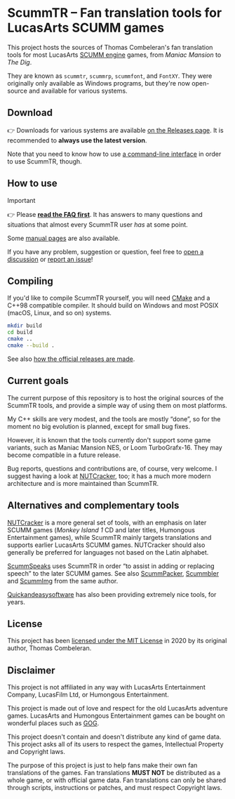 # ScummTR – Fan translation tools for LucasArts SCUMM games

This project hosts the sources of Thomas Combeleran's fan translation tools for most LucasArts [SCUMM engine](https://en.wikipedia.org/wiki/SCUMM) games, from *Maniac Mansion* to *The Dig*.
<!--
> [!CAUTION]
> [!IMPORTANT]
> [!WARNING]
-->

They are known as `scummtr`, `scummrp`, `scummfont`, and `FontXY`. They were originally only available as Windows programs, but they're now open-source and available for various systems.

## Download

👉 Downloads for various systems are available [on the Releases page](https://github.com/dwatteau/scummtr/releases). It is recommended to **always use the latest version**.

Note that you need to know how to use [a command-line interface](https://en.wikipedia.org/wiki/Command-line_interface) in order to use ScummTR, though.

## How to use

> [!IMPORTANT]
> 👉 Please [**read the FAQ first**](FAQ.md). It has answers to many questions and situations that almost every ScummTR user _has_ at some point.
>
> Some [manual pages](man/txt/) are also available.

If you have any problem, suggestion or question, feel free to [open a discussion](https://github.com/dwatteau/scummtr/discussions/new) or [report an issue](https://github.com/dwatteau/scummtr/issues/new/choose)!

## Compiling

If you'd like to compile ScummTR yourself, you will need [CMake](https://cmake.org) and a C++98 compatible compiler. It should build on Windows and most POSIX (macOS, Linux, and so on) systems.

```sh
mkdir build
cd build
cmake ..
cmake --build .
```

See also [how the official releases are made](releases/README.md).

## Current goals

The current purpose of this repository is to host the original sources of the ScummTR tools, and provide a simple way of using them on most platforms.

My C++ skills are very modest, and the tools are mostly “done”, so for the moment no big evolution is planned, except for small bug fixes.

However, it is known that the tools currently don't support some game variants, such as Maniac Mansion NES, or Loom TurboGrafx-16. They may become compatible in a future release.

Bug reports, questions and contributions are, of course, very welcome. I suggest having a look at [NUTCracker](https://github.com/BLooperZ/nutcracker), too; it has a much more modern architecture and is more maintained than ScummTR.

## Alternatives and complementary tools

[NUTCracker](https://github.com/BLooperZ/nutcracker) is a more general set of tools, with an emphasis on later SCUMM games (*Monkey Island 1* CD and later titles, Humongous Entertainment games), while ScummTR mainly targets translations and supports earlier LucasArts SCUMM games. NUTCracker should also generally be preferred for languages not based on the Latin alphabet.

[ScummSpeaks](http://www.jestarjokin.net/apps/scummspeaks/) uses ScummTR in order “to assist in adding or replacing speech” to the later SCUMM games. See also [ScummPacker](http://www.jestarjokin.net/apps/scummpacker/), [Scummbler](http://www.jestarjokin.net/apps/scummbler/) and [ScummImg](http://www.jestarjokin.net/apps/scummimg/) from the same author.

[Quickandeasysoftware](https://quickandeasysoftware.net/software) has also been providing extremely nice tools, for years.

## License

This project has been [licensed under the MIT License](COPYING) in 2020 by its original author, Thomas Combeleran.

## Disclaimer

This project is not affiliated in any way with LucasArts Entertainment Company, LucasFilm Ltd, or Humongous Entertainment.

This project is made out of love and respect for the old LucasArts adventure games. LucasArts and Humongous Entertainment games can be bought on wonderful places such as [GOG](https://www.gog.com/games?genres=adventure&developers=lucasfilm&order=asc:releaseDate).

This project doesn't contain and doesn't distribute any kind of game data. This project asks all of its users to respect the games, Intellectual Property and Copyright laws.

The purpose of this project is just to help fans make their own fan translations of the games. Fan translations **MUST NOT** be distributed as a whole game, or with official game data. Fan translations can only be shared through scripts, instructions or patches, and must respect Copyright laws.
